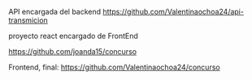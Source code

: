 API encargada del backend
https://github.com/Valentinaochoa24/api-transmicion

proyecto react encargado de FrontEnd

https://github.com/joanda15/concurso

Frontend, final: 
https://github.com/Valentinaochoa24/concurso
